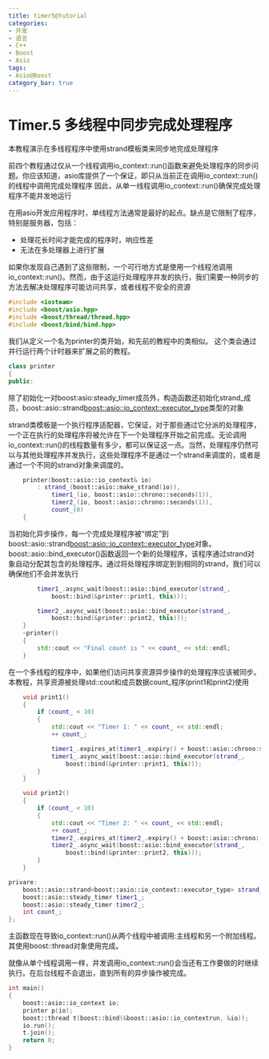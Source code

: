 ```yaml
---
title: timer5@tutorial
categories:
- 开发
- 语言
- C++
- Boost
- Asio
tags:
- Asio@Boost
category_bar: true
---
```

# Timer.5 多线程中同步完成处理程序
本教程演示在多线程程序中使用strand模板类来同步地完成处理程序

前四个教程通过仅从一个线程调用io_context::run()函数来避免处理程序的同步问题。你应该知道，asio库提供了一个保证，即只从当前正在调用io_context::run()的线程中调用完成处理程序
因此，从单一线程调用io_context::run()确保完成处理程序不能并发地运行

在用asio开发应用程序时，单线程方法通常是最好的起点。缺点是它限制了程序，特别是服务器，包括：
* 处理花长时间才能完成的程序时，响应性差
* 无法在多处理器上进行扩展

如果你发现自己遇到了这些限制，一个可行地方式是使用一个线程池调用io_context::run()。然而，由于这运行处理程序并发的执行，我们需要一种同步的方法去解决处理程序可能访问共享，或者线程不安全的资源
``` c++
#include <iosteam>
#include <boost/asio.hpp>
#include <boost/thread/thread.hpp>
#include <boost/bind/bind.hpp>
```
我们从定义一个名为printer的类开始，和先前的教程中的类相似。
这个类会通过并行运行两个计时器来扩展之前的教程。
``` c++
class printer
{
public:
```

除了初始化一对boost:asio:steady_timer成员外，构造函数还初始化strand_成员，boost::asio::strand<boost::asio::io_context::executor_type>类型的对象

strand类模板是一个执行程序适配器，它保证，对于那些通过它分派的处理程序，一个正在执行的处理程序将被允许在下一个处理程序开始之前完成。无论调用io_context::run()的线程数量有多少，都可以保证这一点。当然，处理程序仍然可以与其他处理程序并发执行，这些处理程序不是通过一个strand来调度的，或者是通过一个不同的strand对象来调度的。
``` c++
    printer(boost::asio::io_context& io)
        : strand_(boost::asio::make_strand(io)),
            timer1_(io, boost::asio::chrono::seconds(1)),
            timer2_(io, boost::asio::chrono::seconds(1)),
            count_(0)
    {
```
当初始化异步操作，每一个完成处理程序被“绑定”到boost::asio::strand<boost::asio::io_context::executor_type>对象。boost::asio::bind_executor()函数返回一个新的处理程序，该程序通过strand对象自动分配其包含的处理程序。通过将处理程序绑定到到相同的strand，我们可以确保他们不会并发执行
``` c++
        timer1_.async_wait(boost::asio::bind_executor(strand_,
            boost::bind(&printer::print1, this)));

        timer2_.async_wait(boost::asio::bind_executor(strand_,
            boost::bind(&printer::print2, this)));
    }
    ~printer()
    {
        std::cout << "Final count is " << count_ << std::endl;
    }
```
在一个多线程的程序中，如果他们访问共享资源异步操作的处理程序应该被同步。本教程，共享资源被处理std::cout和成员数据count_程序(print1和print2)使用
``` c++
    void print1()
    {
        if (count_ < 10)
        {
            std::cout << "Timer 1: " << count_ << std::endl;
            ++ count_;

            timer1_.expires_at(timer1_.expiry() + boost::asio::chrono:seconds(1));
            timer1_.async_wait(boost::asio::bind_executor(strand_,
                boost::bind(&printer::print1, this)));
        }
    }

    void print2()
    {
        if (count_ < 10)
        {
            std::cout << "Timer 2: " << count_ << std::endl;
            ++ count_;
            timer2_.expires_at(timer2_.expiry() + boost::asio::chrono::seconds(1));
            timer2_.async_wait(boost::asio::bind_executor(strand_,
                boost::bind(&printer::print2, this)));
        }
    }

privare:
    boost::asio::strand<boost::asio::io_context::executor_type> strand_'
    boost::asio::steady_timer timer1_;
    boost::asio::steady_timer timer2_;
    int count_;
};
```
主函数现在导致io_context::run()从两个线程中被调用:主线程和另一个附加线程。其使用boost::thread对象使用完成。

就像从单个线程调用一样，并发调用io_context::run()会当还有工作要做的时继续执行。在后台线程不会退出，直到所有的异步操作被完成。
``` c++
int main()
{
    boost::asio::io_context io;
    printer p(io);
    boost::thread t(boost::bind(&boost::asio::io_contextrun, &io));
    io.run();
    t.join();
    return 0;
}
```

